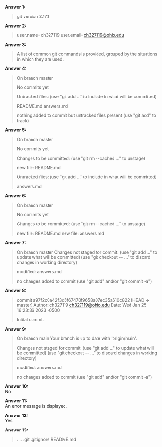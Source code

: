 **Answer 1:**
>git version 2.17.1

**Answer 2:**
>user.name=ch327119
>user.email=ch327119@ohio.edu

**Answer 3:**
>A list of common git commands is provided, grouped by the situations in which they are used.

**Answer 4:**
>On branch master
>
>No commits yet
>
>Untracked files:
>  (use "git add <file>..." to include in what will be committed)
>
>	README.md
>	answers.md
>
>nothing added to commit but untracked files present (use "git add" to track)

**Answer 5:**
>On branch master
>
>No commits yet
>
>Changes to be committed:
>  (use "git rm --cached <file>..." to unstage)
>
>	new file:   README.md
>
>Untracked files:
>  (use "git add <file>..." to include in what will be committed)
>
>	answers.md

**Answer 6:**
>On branch master
>
>No commits yet
>
>Changes to be committed:
>  (use "git rm --cached <file>..." to unstage)
>
>	new file:   README.md
>	new file:   answers.md

**Answer 7:**
>On branch master
>Changes not staged for commit:
>  (use "git add <file>..." to update what will be committed)
>  (use "git checkout -- <file>..." to discard changes in working directory)
>
>	modified:   answers.md
>
>no changes added to commit (use "git add" and/or "git commit -a")

**Answer 8:**
>commit a97f2c0a42f3d5f67470f9658a07ec35a610c822 (HEAD -> master)
>Author: ch327119 <ch327119@ohio.edu>
>Date:   Wed Jan 25 16:23:36 2023 -0500
>
>    Initial commit

**Answer 9:**
>On branch main
>Your branch is up to date with 'origin/main'.
>
>Changes not staged for commit:
>  (use "git add <file>..." to update what will be committed)
>  (use "git checkout -- <file>..." to discard changes in working directory)
>
>	modified:   answers.md
>
>no changes added to commit (use "git add" and/or "git commit -a")

**Answer 10:**  
No

**Answer 11:**  
An error message is displayed.

**Answer 12:**  
Yes

**Answer 13:**
>.  ..  .git  .gitignore  README.md
